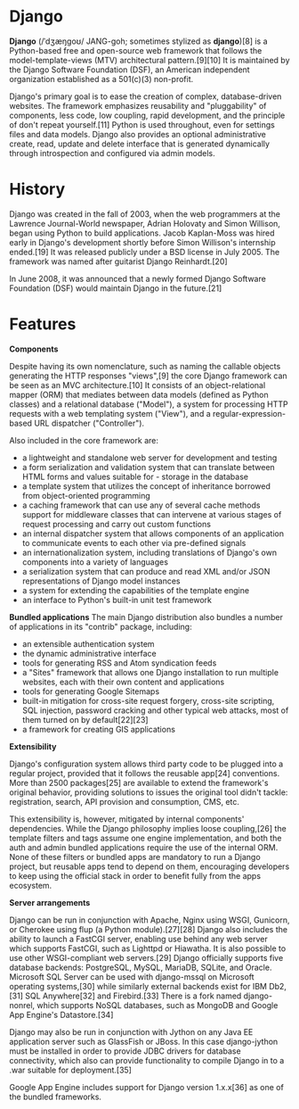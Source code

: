 # Django

**Django** (/ˈdʒæŋɡoʊ/ JANG-goh; sometimes stylized as **django**)[8] is a Python-based free and open-source web framework that follows the model-template-views (MTV) architectural pattern.[9][10] It is maintained by the Django Software Foundation (DSF), an American independent organization established as a 501(c)(3) non-profit.

Django's primary goal is to ease the creation of complex, database-driven websites. The framework emphasizes reusability and "pluggability" of components, less code, low coupling, rapid development, and the principle of don't repeat yourself.[11] Python is used throughout, even for settings files and data models. Django also provides an optional administrative create, read, update and delete interface that is generated dynamically through introspection and configured via admin models.

# History

Django was created in the fall of 2003, when the web programmers at the Lawrence Journal-World newspaper, Adrian Holovaty and Simon Willison, began using Python to build applications. Jacob Kaplan-Moss was hired early in Django's development shortly before Simon Willison's internship ended.[19] It was released publicly under a BSD license in July 2005. The framework was named after guitarist Django Reinhardt.[20]

In June 2008, it was announced that a newly formed Django Software Foundation (DSF) would maintain Django in the future.[21]

# Features

**Components**

Despite having its own nomenclature, such as naming the callable objects generating the HTTP responses "views",[9] the core Django framework can be seen as an MVC architecture.[10] It consists of an object-relational mapper (ORM) that mediates between data models (defined as Python classes) and a relational database ("Model"), a system for processing HTTP requests with a web templating system ("View"), and a regular-expression-based URL dispatcher ("Controller").

Also included in the core framework are:

- a lightweight and standalone web server for development and testing
- a form serialization and validation system that can translate between HTML forms and values suitable for - storage in the database
- a template system that utilizes the concept of inheritance borrowed from object-oriented programming
- a caching framework that can use any of several cache methods
support for middleware classes that can intervene at various stages of request processing and carry out custom functions
- an internal dispatcher system that allows components of an application to communicate events to each other via pre-defined signals
- an internationalization system, including translations of Django's own components into a variety of languages
- a serialization system that can produce and read XML and/or JSON representations of Django model instances
- a system for extending the capabilities of the template engine
- an interface to Python's built-in unit test framework

**Bundled applications**
The main Django distribution also bundles a number of applications in its "contrib" package, including:

- an extensible authentication system
- the dynamic administrative interface
- tools for generating RSS and Atom syndication feeds
- a "Sites" framework that allows one Django installation to run multiple websites, each with their own content and applications
- tools for generating Google Sitemaps
- built-in mitigation for cross-site request forgery, cross-site scripting, SQL injection, password cracking and other typical web attacks, most of them turned on by default[22][23]
- a framework for creating GIS applications

**Extensibility**

Django's configuration system allows third party code to be plugged into a regular project, provided that it follows the reusable app[24] conventions. More than 2500 packages[25] are available to extend the framework's original behavior, providing solutions to issues the original tool didn't tackle: registration, search, API provision and consumption, CMS, etc.

This extensibility is, however, mitigated by internal components' dependencies. While the Django philosophy implies loose coupling,[26] the template filters and tags assume one engine implementation, and both the auth and admin bundled applications require the use of the internal ORM. None of these filters or bundled apps are mandatory to run a Django project, but reusable apps tend to depend on them, encouraging developers to keep using the official stack in order to benefit fully from the apps ecosystem.

**Server arrangements**

Django can be run in conjunction with Apache, Nginx using WSGI, Gunicorn, or Cherokee using flup (a Python module).[27][28] Django also includes the ability to launch a FastCGI server, enabling use behind any web server which supports FastCGI, such as Lighttpd or Hiawatha. It is also possible to use other WSGI-compliant web servers.[29] Django officially supports five database backends: PostgreSQL, MySQL, MariaDB, SQLite, and Oracle. Microsoft SQL Server can be used with django-mssql on Microsoft operating systems,[30] while similarly external backends exist for IBM Db2,[31] SQL Anywhere[32] and Firebird.[33] There is a fork named django-nonrel, which supports NoSQL databases, such as MongoDB and Google App Engine's Datastore.[34]

Django may also be run in conjunction with Jython on any Java EE application server such as GlassFish or JBoss. In this case django-jython must be installed in order to provide JDBC drivers for database connectivity, which also can provide functionality to compile Django in to a .war suitable for deployment.[35]

Google App Engine includes support for Django version 1.x.x[36] as one of the bundled frameworks.